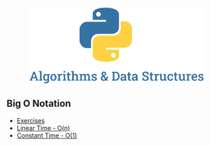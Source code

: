 <p align="center">
  <img src="./.github/docs/images/logo.png" width="400">
</p>

## Big O Notation
- [Exercises](https://github.com/LauraBeatris/algorithms-and-data-structures/tree/main/bigONotation/exercises)
- [Linear Time - O(n)](https://github.com/LauraBeatris/algorithms-and-data-structures/tree/main/bigONotation/linearTime.py)
- [Constant Time - O(1)](https://github.com/LauraBeatris/algorithms-and-data-structures/tree/main/bigONotation/constantTime.py)